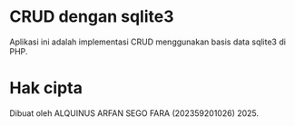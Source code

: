 # CRUD dengan sqlite3

Aplikasi ini adalah implementasi CRUD menggunakan basis data sqlite3 di PHP.

# Hak cipta

Dibuat oleh ALQUINUS ARFAN SEGO FARA (202359201026) 2025.

